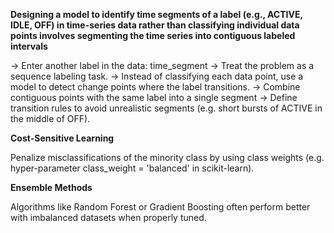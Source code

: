 
**Designing a model to identify time segments of a label (e.g., ACTIVE, IDLE, OFF) in time-series data rather than classifying individual data points involves segmenting the time series into contiguous labeled intervals**

-> Enter another label in the data: time_segment
-> Treat the problem as a sequence labeling task.
-> Instead of classifying each data point, use a model to detect change points where the label transitions.
-> Combine contiguous points with the same label into a single segment
-> Define transition rules to avoid unrealistic segments (e.g. short bursts of ACTIVE in the middle of OFF).

**Cost-Sensitive Learning**

Penalize misclassifications of the minority class by using class weights (e.g. hyper-parameter class_weight = 'balanced' in scikit-learn).

**Ensemble Methods**

Algorithms like Random Forest or Gradient Boosting often perform better with imbalanced datasets when properly tuned.

